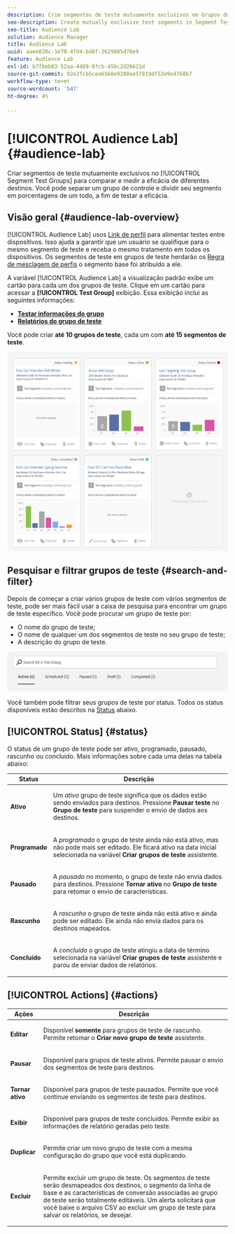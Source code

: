 ```yaml
---
description: Crie segmentos de teste mutuamente exclusivos em Grupos de teste de segmento para comparar e medir a eficácia de diferentes destinos. Você pode separar um grupo de controle e dividir seu segmento em porcentagens de um todo, a fim de testar a eficácia.
seo-description: Create mutually exclusive test segments in Segment Test Groups to compare and measure effectiveness of different destinations. You can set aside a control group and divide your segment into percentages of a whole, in order to test efficacy.
seo-title: Audience Lab
solution: Audience Manager
title: Audience Lab
uuid: aaee820c-1e78-4fd4-bd8f-2629085d78e9
feature: Audience Lab
exl-id: b7fbeb03-52aa-4489-8fcb-45bc2d26621d
source-git-commit: 92e2fcb5cea6560e9288ee5f819df52e9e4768b7
workflow-type: tm+mt
source-wordcount: '547'
ht-degree: 4%

---
```


# [!UICONTROL Audience Lab] {#audience-lab}

Criar segmentos de teste mutuamente exclusivos no [!UICONTROL Segment Test Groups] para comparar e medir a eficácia de diferentes destinos. Você pode separar um grupo de controle e dividir seu segmento em porcentagens de um todo, a fim de testar a eficácia.

## Visão geral {#audience-lab-overview}

[!UICONTROL Audience Lab] usos [Link de perfil](../../features/profile-merge-rules/merge-rules-overview.md) para alimentar testes entre dispositivos. Isso ajuda a garantir que um usuário se qualifique para o mesmo segmento de teste e receba o mesmo tratamento em todos os dispositivos. Os segmentos de teste em grupos de teste herdarão os [Regra de mesclagem de perfis](../../features/profile-merge-rules/merge-rules-dashboard.md) o segmento base foi atribuído a ele.

A variável [!UICONTROL Audience Lab] a visualização padrão exibe um cartão para cada um dos grupos de teste. Clique em um cartão para acessar a **[!UICONTROL Test Group]** exibição. Essa exibição inclui as seguintes informações:

* **[Testar informações do grupo](../../features/audience-lab/audience-lab-information-view.md)**
* **[Relatórios do grupo de teste](../../features/audience-lab/audience-lab-reporting-view.md)**

Você pode criar **até 10 grupos de teste**, cada um com **até 15 segmentos de teste**.

![](assets/test-groups-view.PNG)

## Pesquisar e filtrar grupos de teste {#search-and-filter}

Depois de começar a criar vários grupos de teste com vários segmentos de teste, pode ser mais fácil usar a caixa de pesquisa para encontrar um grupo de teste específico. Você pode procurar um grupo de teste por:

* O nome do grupo de teste;
* O nome de qualquer um dos segmentos de teste no seu grupo de teste;
* A descrição do grupo de teste.

![](assets/search_and_filter_audience_lab.png)

Você também pode filtrar seus grupos de teste por status. Todos os status disponíveis estão descritos na [Status](../../features/audience-lab/audience-lab.md#status) abaixo.

## [!UICONTROL Status] {#status}

O status de um grupo de teste pode ser ativo, programado, pausado, rascunho ou concluído. Mais informações sobre cada uma delas na tabela abaixo:

<table id="table_7A0388BA02E045AC971C06A22DAC2C63"> 
 <thead> 
  <tr> 
   <th colname="col1" class="entry"> Status </th> 
   <th colname="col2" class="entry"> Descrição </th> 
  </tr> 
 </thead>
 <tbody> 
  <tr> 
   <td colname="col1"> <p> <b><span class="uicontrol"> Ativo </span></b> </p> </td> 
   <td colname="col2"> <p>Um <i>ativo</i> grupo de teste significa que os dados estão sendo enviados para destinos. Pressione <b><span class="uicontrol"> Pausar teste </span></b> no <b><span class="uicontrol"> Grupo de teste </span></b> para suspender o envio de dados aos destinos. </p> </td> 
  </tr> 
  <tr> 
   <td colname="col1"> <p> <b><span class="uicontrol"> Programado </span></b> </p> </td> 
   <td colname="col2"> <p>A <i>programado</i> o grupo de teste ainda não está ativo, mas não pode mais ser editado. Ele ficará ativo na data inicial selecionada na variável <b>Criar grupos de teste</b> assistente. </p> </td> 
  </tr> 
  <tr> 
   <td colname="col1"> <p> <b><span class="uicontrol"> Pausado </span></b> </p> </td> 
   <td colname="col2"> <p>A <i>pausado</i> no momento, o grupo de teste não envia dados para destinos. Pressione <b><span class="uicontrol"> Tornar ativo </span></b> no <b><span class="uicontrol"> Grupo de teste </span></b> para retomar o envio de características. </p> </td> 
  </tr> 
  <tr> 
   <td colname="col1"> <p> <b><span class="uicontrol"> Rascunho </span></b> </p> </td> 
   <td colname="col2"> <p>A <i>rascunho</i> o grupo de teste ainda não está ativo e ainda pode ser editado. Ele ainda não envia dados para os destinos mapeados. </p> </td> 
  </tr> 
  <tr> 
   <td colname="col1"> <p> <b><span class="uicontrol"> Concluído </span></b> </p> </td> 
   <td colname="col2"> <p>A <i>concluído</i> o grupo de teste atingiu a data de término selecionada na variável <b><span class="uicontrol"> Criar grupos de teste </span></b> assistente e parou de enviar dados de relatórios. </p> </td>
  </tr>
 </tbody>
</table>

## [!UICONTROL Actions] {#actions}

<table id="table_481A411E2D2F4FE891595D00E775CF60"> 
 <thead> 
  <tr> 
   <th colname="col1" class="entry"> Ações </th> 
   <th colname="col2" class="entry"> Descrição </th>
  </tr>
 </thead>
 <tbody> 
  <tr> 
   <td colname="col1"> <p> <b><span class="uicontrol"> Editar </span></b> </p> </td>
   <td colname="col2"> <p>Disponível <b>somente</b> para grupos de teste de rascunho. Permite retomar o <b><span class="uicontrol"> Criar novo grupo de teste </span></b> assistente. </p> </td>
  </tr>
  <tr> 
   <td colname="col1"> <p> <b><span class="uicontrol"> Pausar </span></b> </p> </td>
   <td colname="col2"> <p>Disponível para grupos de teste ativos. Permite pausar o envio dos segmentos de teste para destinos. </p> </td>
  </tr>
  <tr> 
   <td colname="col1"> <p> <b><span class="uicontrol"> Tornar ativo </span></b> </p> </td>
   <td colname="col2"> <p>Disponível para grupos de teste pausados. Permite que você continue enviando os segmentos de teste para destinos. </p> </td>
  </tr>
  <tr> 
   <td colname="col1"> <p> <b><span class="uicontrol"> Exibir </span></b> </p> </td>
   <td colname="col2"> <p>Disponível para grupos de teste concluídos. Permite exibir as informações de relatório geradas pelo teste. </p> </td>
  </tr>
  <tr> 
   <td colname="col1"> <p> <b><span class="uicontrol"> Duplicar </span></b> </p> </td>
   <td colname="col2"> <p>Permite criar um novo grupo de teste com a mesma configuração do grupo que você está duplicando. </p> </td>
  </tr>
  <tr> 
   <td colname="col1"> <p> <b><span class="uicontrol"> Excluir </span></b> </p> </td>
   <td colname="col2"> <p>Permite excluir um grupo de teste. Os segmentos de teste serão desmapeados dos destinos, o segmento da linha de base e as características de conversão associadas ao grupo de teste serão totalmente editáveis. Um alerta solicitará que você baixe o arquivo CSV ao excluir um grupo de teste para salvar os relatórios, se desejar. </p> </td>
  </tr>
 </tbody>
</table>
